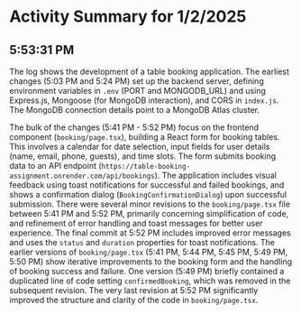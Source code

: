 # Activity Summary for 1/2/2025

## 5:53:31 PM
The log shows the development of a table booking application.  The earliest changes (5:03 PM and 5:24 PM) set up the backend server, defining environment variables in `.env` (PORT and MONGODB_URL) and using Express.js, Mongoose (for MongoDB interaction), and CORS in `index.js`.  The MongoDB connection details point to a MongoDB Atlas cluster.

The bulk of the changes (5:41 PM - 5:52 PM) focus on the frontend component (`booking/page.tsx`), building a React form for booking tables.  This involves a calendar for date selection, input fields for user details (name, email, phone, guests), and time slots. The form submits booking data to an API endpoint (`https://table-booking-assignment.onrender.com/api/bookings`). The application includes visual feedback using toast notifications for successful and failed bookings, and shows a confirmation dialog (`BookingConfirmationDialog`) upon successful submission.  There were several minor revisions to the `booking/page.tsx` file between 5:41 PM and 5:52 PM, primarily concerning simplification of code,  and refinement of error handling and toast messages for better user experience. The final commit at 5:52 PM includes improved error messages and uses the `status` and `duration` properties for toast notifications. The earlier versions of `booking/page.tsx` (5:41 PM, 5:44 PM, 5:45 PM, 5:49 PM, 5:50 PM) show iterative improvements to the booking form and the handling of booking success and failure.  One version (5:49 PM) briefly contained a duplicated line of code setting `confirmedBooking`, which was removed in the subsequent revision. The very last revision at 5:52 PM significantly improved the structure and clarity of the code in `booking/page.tsx`.
